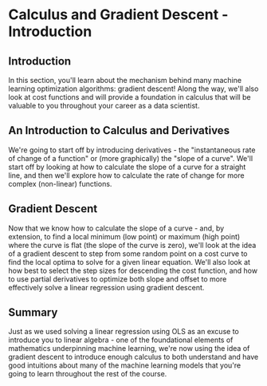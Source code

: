 # Calculus and Gradient Descent - Introduction

## Introduction

In this section, you'll learn about the mechanism behind many machine learning optimization algorithms: gradient descent! Along the way, we'll also look at cost functions and will provide a foundation in calculus that will be valuable to you throughout your career as a data scientist.

## An Introduction to Calculus and Derivatives

We're going to start off by introducing derivatives - the "instantaneous rate of change of a function" or (more graphically) the "slope of a curve". We'll start off by looking at how to calculate the slope of a curve for a straight line, and then we'll explore how to calculate the rate of change for more complex (non-linear) functions.

## Gradient Descent

Now that we know how to calculate the slope of a curve - and, by extension, to find a local minimum (low point) or maximum (high point) where the curve is flat (the slope of the curve is zero), we'll look at the idea of a gradient descent to step from some random point on a cost curve to find the local optima to solve for a given linear equation. We'll also look at how best to select the step sizes for descending the cost function, and how to use partial derivatives to optimize both slope and offset to more effectively solve a linear regression using gradient descent.


## Summary

Just as we used solving a linear regression using OLS as an excuse to introduce you to linear algebra - one of the foundational elements of mathematics underpinning machine learning, we're now using the idea of gradient descent to introduce enough calculus to both understand and have good intuitions about many of the machine learning models that you're going to learn throughout the rest of the course.
